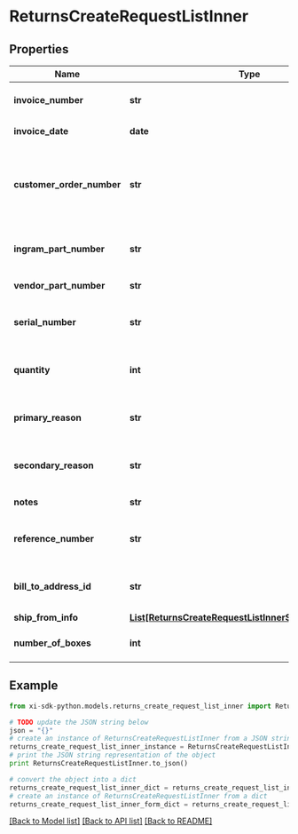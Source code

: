 # ReturnsCreateRequestListInner


## Properties

Name | Type | Description | Notes
------------ | ------------- | ------------- | -------------
**invoice_number** | **str** | The Invoice number of the order. | 
**invoice_date** | **date** | Date of an Invoice. | 
**customer_order_number** | **str** | The reseller&#39;s order number for reference in their system. | [optional] 
**ingram_part_number** | **str** | Unique line number from Ingram. | [optional] 
**vendor_part_number** | **str** | Vendor Part Number. | [optional] 
**serial_number** | **str** | Serial number of the product. | [optional] 
**quantity** | **int** | Return quantity of the product. | 
**primary_reason** | **str** | Primary reason to return the product. | 
**secondary_reason** | **str** | Secondary reason to return the product. | 
**notes** | **str** | Return notes. | [optional] 
**reference_number** | **str** | Reference number to return the product. | [optional] 
**bill_to_address_id** | **str** | Suffix used to identify billing address. | [optional] 
**ship_from_info** | [**List[ReturnsCreateRequestListInnerShipFromInfoInner]**](ReturnsCreateRequestListInnerShipFromInfoInner.md) |  | 
**number_of_boxes** | **int** | Number of boxes to return. | 

## Example

```python
from xi-sdk-python.models.returns_create_request_list_inner import ReturnsCreateRequestListInner

# TODO update the JSON string below
json = "{}"
# create an instance of ReturnsCreateRequestListInner from a JSON string
returns_create_request_list_inner_instance = ReturnsCreateRequestListInner.from_json(json)
# print the JSON string representation of the object
print ReturnsCreateRequestListInner.to_json()

# convert the object into a dict
returns_create_request_list_inner_dict = returns_create_request_list_inner_instance.to_dict()
# create an instance of ReturnsCreateRequestListInner from a dict
returns_create_request_list_inner_form_dict = returns_create_request_list_inner.from_dict(returns_create_request_list_inner_dict)
```
[[Back to Model list]](../README.md#documentation-for-models) [[Back to API list]](../README.md#documentation-for-api-endpoints) [[Back to README]](../README.md)


